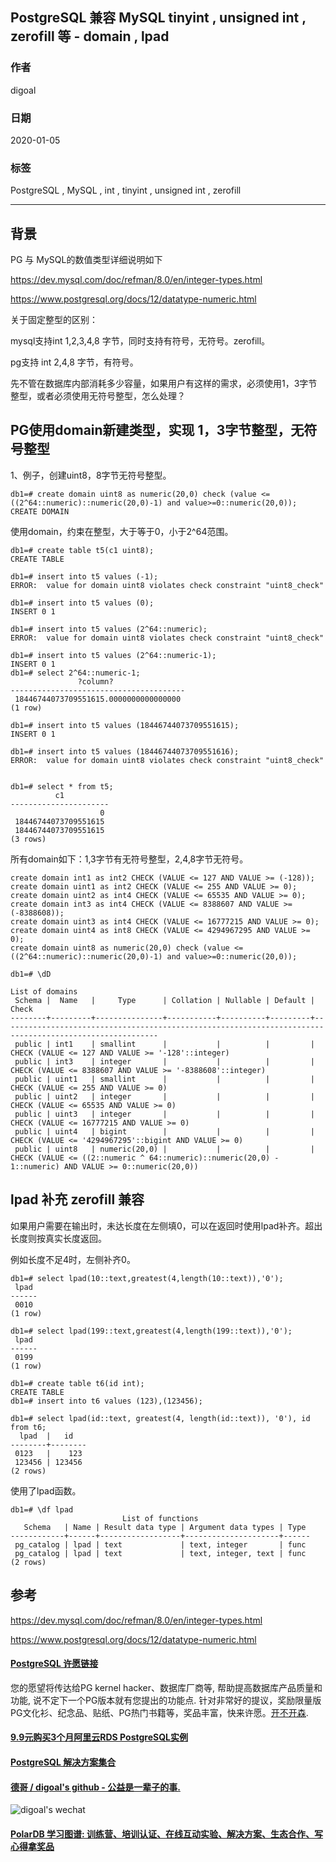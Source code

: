 ## PostgreSQL 兼容 MySQL tinyint , unsigned int , zerofill 等 - domain , lpad  
                                                                                                               
### 作者                                                                      
digoal                                                                                                               
                                                                                                               
### 日期                                                                                                               
2020-01-05                                                                                                           
                                                                                                               
### 标签                                                                                                               
PostgreSQL , MySQL , int , tinyint , unsigned int , zerofill   
                                                                                                               
----                                                                                                               
                                                                                                               
## 背景      
PG 与 MySQL的数值类型详细说明如下  
  
https://dev.mysql.com/doc/refman/8.0/en/integer-types.html  
    
https://www.postgresql.org/docs/12/datatype-numeric.html  
  
关于固定整型的区别：  
  
mysql支持int 1,2,3,4,8 字节，同时支持有符号，无符号。zerofill。     
  
pg支持 int 2,4,8 字节，有符号。     
  
先不管在数据库内部消耗多少容量，如果用户有这样的需求，必须使用1，3字节整型，或者必须使用无符号整型，怎么处理？  
  
## PG使用domain新建类型，实现 1，3字节整型，无符号整型  
1、例子，创建uint8，8字节无符号整型。  
  
```  
db1=# create domain uint8 as numeric(20,0) check (value <= ((2^64::numeric)::numeric(20,0)-1) and value>=0::numeric(20,0));  
CREATE DOMAIN  
```  
  
使用domain，约束在整型，大于等于0，小于2^64范围。    
  
```  
db1=# create table t5(c1 uint8);  
CREATE TABLE  
  
db1=# insert into t5 values (-1);  
ERROR:  value for domain uint8 violates check constraint "uint8_check"  
  
db1=# insert into t5 values (0);  
INSERT 0 1  
  
db1=# insert into t5 values (2^64::numeric);  
ERROR:  value for domain uint8 violates check constraint "uint8_check"  
  
db1=# insert into t5 values (2^64::numeric-1);  
INSERT 0 1  
db1=# select 2^64::numeric-1;  
               ?column?                  
---------------------------------------  
 18446744073709551615.0000000000000000  
(1 row)  
  
db1=# insert into t5 values (18446744073709551615);  
INSERT 0 1  
  
db1=# insert into t5 values (18446744073709551616);  
ERROR:  value for domain uint8 violates check constraint "uint8_check"  
  
  
db1=# select * from t5;  
          c1            
----------------------  
                    0  
 18446744073709551615  
 18446744073709551615  
(3 rows)  
```  
  
所有domain如下：1,3字节有无符号整型，2,4,8字节无符号。  
  
```  
create domain int1 as int2 CHECK (VALUE <= 127 AND VALUE >= (-128));  
create domain uint1 as int2 CHECK (VALUE <= 255 AND VALUE >= 0);  
create domain uint2 as int4 CHECK (VALUE <= 65535 AND VALUE >= 0);  
create domain int3 as int4 CHECK (VALUE <= 8388607 AND VALUE >= (-8388608));  
create domain uint3 as int4 CHECK (VALUE <= 16777215 AND VALUE >= 0);  
create domain uint4 as int8 CHECK (VALUE <= 4294967295 AND VALUE >= 0);  
create domain uint8 as numeric(20,0) check (value <= ((2^64::numeric)::numeric(20,0)-1) and value>=0::numeric(20,0));  
```  
  
```  
db1=# \dD  
                                                                               List of domains  
 Schema |  Name   |     Type      | Collation | Nullable | Default |                                                  Check                                                    
--------+---------+---------------+-----------+----------+---------+---------------------------------------------------------------------------------------------------------  
 public | int1    | smallint      |           |          |         | CHECK (VALUE <= 127 AND VALUE >= '-128'::integer)  
 public | int3    | integer       |           |          |         | CHECK (VALUE <= 8388607 AND VALUE >= '-8388608'::integer)  
 public | uint1   | smallint      |           |          |         | CHECK (VALUE <= 255 AND VALUE >= 0)  
 public | uint2   | integer       |           |          |         | CHECK (VALUE <= 65535 AND VALUE >= 0)  
 public | uint3   | integer       |           |          |         | CHECK (VALUE <= 16777215 AND VALUE >= 0)  
 public | uint4   | bigint        |           |          |         | CHECK (VALUE <= '4294967295'::bigint AND VALUE >= 0)  
 public | uint8   | numeric(20,0) |           |          |         | CHECK (VALUE <= ((2::numeric ^ 64::numeric)::numeric(20,0) - 1::numeric) AND VALUE >= 0::numeric(20,0))  
```  
  
## lpad 补充 zerofill 兼容  
如果用户需要在输出时，未达长度在左侧填0，可以在返回时使用lpad补齐。超出长度则按真实长度返回。   
  
例如长度不足4时，左侧补齐0。  
  
```  
db1=# select lpad(10::text,greatest(4,length(10::text)),'0');  
 lpad   
------  
 0010  
(1 row)  
  
db1=# select lpad(199::text,greatest(4,length(199::text)),'0');  
 lpad   
------  
 0199  
(1 row)  
  
db1=# create table t6(id int);  
CREATE TABLE  
db1=# insert into t6 values (123),(123456);  
  
db1=# select lpad(id::text, greatest(4, length(id::text)), '0'), id from t6;  
  lpad  |   id     
--------+--------  
 0123   |    123  
 123456 | 123456  
(2 rows)  
```  
  
使用了lpad函数。  
  
```  
db1=# \df lpad  
                         List of functions  
   Schema   | Name | Result data type | Argument data types | Type   
------------+------+------------------+---------------------+------  
 pg_catalog | lpad | text             | text, integer       | func  
 pg_catalog | lpad | text             | text, integer, text | func  
(2 rows)  
```  
  
## 参考    
https://dev.mysql.com/doc/refman/8.0/en/integer-types.html  
    
https://www.postgresql.org/docs/12/datatype-numeric.html  
  
    
  
  
  
  
  
  
  
  
  
  
  
  
  
  
  
  
  
  
  
  
  
  
  
  
  
  
  
  
  
  
  
  
  
  
  
  
  
  
  
  
  
  
  
  
  
  
  
  
  
  
  
  
  
#### [PostgreSQL 许愿链接](https://github.com/digoal/blog/issues/76 "269ac3d1c492e938c0191101c7238216")
您的愿望将传达给PG kernel hacker、数据库厂商等, 帮助提高数据库产品质量和功能, 说不定下一个PG版本就有您提出的功能点. 针对非常好的提议，奖励限量版PG文化衫、纪念品、贴纸、PG热门书籍等，奖品丰富，快来许愿。[开不开森](https://github.com/digoal/blog/issues/76 "269ac3d1c492e938c0191101c7238216").  
  
  
#### [9.9元购买3个月阿里云RDS PostgreSQL实例](https://www.aliyun.com/database/postgresqlactivity "57258f76c37864c6e6d23383d05714ea")
  
  
#### [PostgreSQL 解决方案集合](https://yq.aliyun.com/topic/118 "40cff096e9ed7122c512b35d8561d9c8")
  
  
#### [德哥 / digoal's github - 公益是一辈子的事.](https://github.com/digoal/blog/blob/master/README.md "22709685feb7cab07d30f30387f0a9ae")
  
  
![digoal's wechat](../pic/digoal_weixin.jpg "f7ad92eeba24523fd47a6e1a0e691b59")
  
  
#### [PolarDB 学习图谱: 训练营、培训认证、在线互动实验、解决方案、生态合作、写心得拿奖品](https://www.aliyun.com/database/openpolardb/activity "8642f60e04ed0c814bf9cb9677976bd4")
  
